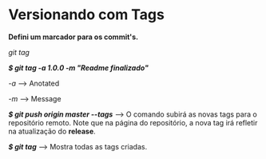 # Versionando com Tags

**Defini um marcador para os commit's.**

*git tag*

***$ git tag -a 1.0.0 -m "Readme finalizado"***

*-a* --> Anotated

*-m* --> Message

***$ git push origin master --tags***
--> O comando subirá as novas tags para o repositório remoto.
Note que na página do repositório, a nova tag irá refletir na atualização do **release**.

***$ git tag***
--> Mostra todas as tags criadas.
